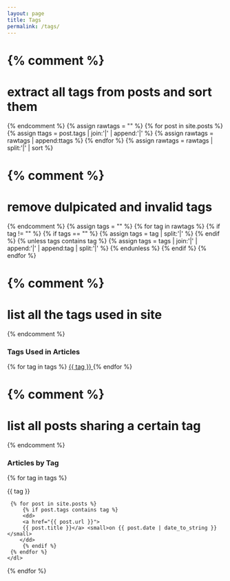 ```yaml
---
layout: page
title: Tags
permalink: /tags/
---
```


{% comment %}
=======================
extract all tags from posts and sort them
=======================
{% endcomment %}
{% assign rawtags = "" %}
{% for post in site.posts %}
	{% assign ttags = post.tags | join:'|' | append:'|' %}
	{% assign rawtags = rawtags | append:ttags %}
{% endfor %}
{% assign rawtags = rawtags | split:'|' | sort %}

{% comment %}
=======================
remove dulpicated and invalid tags
=======================
{% endcomment %}
{% assign tags = "" %}
{% for tag in rawtags %}
	{% if tag != "" %}
		{% if tags == "" %}
			{% assign tags = tag | split:'|' %}
		{% endif %}
		{% unless tags contains tag %}
			{% assign tags = tags | join:'|' | append:'|' | append:tag | split:'|' %}
		{% endunless %}
	{% endif %}
{% endfor %}

{% comment %}
=======================
list all the tags used in site
=======================
{% endcomment %}

<h3>Tags Used in Articles</h3>

<div class="tag-list">

{% for tag in tags %}
	<a class="tag" href="#{{ tag | slugify }}"> {{ tag }} </a>
{% endfor %}

</div><!-- /tag-list -->

{% comment %}
=======================
list all posts sharing a certain tag
=======================
{% endcomment %}
<h3>Articles by Tag</h3>
{% for tag in tags %}
<dl>
	<dt id="{{ tag | slugify }}">{{ tag }}</dt>

	 {% for post in site.posts %}
		 {% if post.tags contains tag %}
		 <dd>
		 <a href="{{ post.url }}">
		 {{ post.title }}</a> <small>on {{ post.date | date_to_string }}</small>
		</dd>
		 {% endif %}
	 {% endfor %}
	</dl>
{% endfor %}
